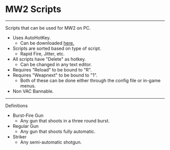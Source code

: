 # MW2 Scripts
---
Scripts that can be used for MW2 on PC.
 - Uses AutoHotKey.
    - Can be downloaded [here.](https://www.autohotkey.com/download/)
 - Scripts are sorted based on type of script.
    - Rapid Fire, Jitter, etc.
 - All scripts have "Delete" as hotkey.
    - Can be changed in any text editor.
 - Requires "Reload" to be bound to "R".
 - Requires "Weapnext" to be bound to "1".
   - Both of these can be done either through the config file or in-game menus.
 - Non VAC Bannable.
---
Definitions
- Burst-Fire Gun
	- Any gun that shoots in a three round burst.
- Regular Gun
	 - Any gun that shoots fully automatic.
- Striker 
  - Any semi-automatic shotgun.
